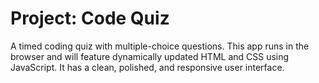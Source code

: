 # Project: Code Quiz

A timed coding quiz with multiple-choice questions. This app runs in the browser and will feature dynamically updated HTML and CSS using JavaScript. It has a clean, polished, and responsive user interface. 

